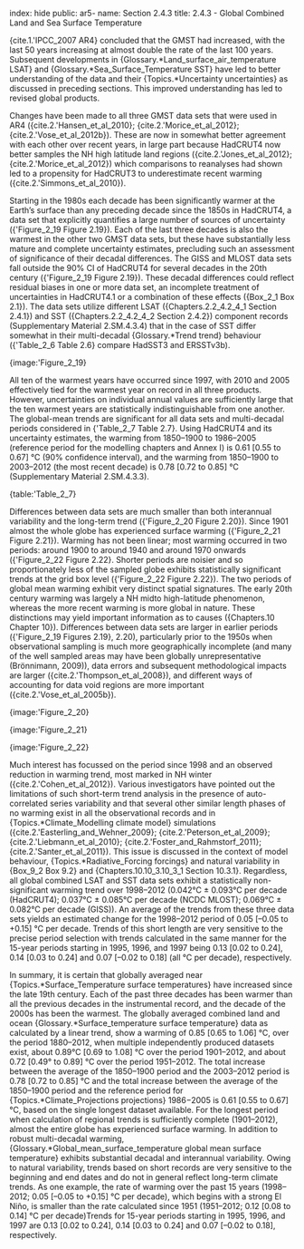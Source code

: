 index: hide
public: ar5-
name: Section 2.4.3
title: 2.4.3 - Global Combined Land and Sea Surface Temperature

{cite.1.'IPCC_2007 AR4} concluded that the GMST had increased, with the last 50 years increasing at almost double the rate of the last 100 years. Subsequent developments in {Glossary.*Land_surface_air_temperature LSAT} and {Glossary.*Sea_Surface_Temperature SST} have led to better understanding of the data and their {Topics.*Uncertainty uncertainties} as discussed in preceding sections. This improved understanding has led to revised global products.

Changes have been made to all three GMST data sets that were used in AR4 ({cite.2.'Hansen_et_al_2010}; {cite.2.'Morice_et_al_2012}; {cite.2.'Vose_et_al_2012b}). These are now in somewhat better agreement with each other over recent years, in large part because HadCRUT4 now better samples the NH high latitude land regions ({cite.2.'Jones_et_al_2012}; {cite.2.'Morice_et_al_2012}) which comparisons to reanalyses had shown led to a propensity for HadCRUT3 to underestimate recent warming ({cite.2.'Simmons_et_al_2010}).

Starting in the 1980s each decade has been significantly warmer at the Earth’s surface than any preceding decade since the 1850s in HadCRUT4, a data set that explicitly quantifies a large number of sources of uncertainty ({'Figure_2_19 Figure 2.19}). Each of the last three decades is also the warmest in the other two GMST data sets, but these have substantially less mature and complete uncertainty estimates, precluding such an assessment of significance of their decadal differences. The GISS and MLOST data sets fall outside the 90% CI of HadCRUT4 for several decades in the 20th century ({'Figure_2_19 Figure 2.19}). These decadal differences could reflect residual biases in one or more data set, an incomplete treatment of uncertainties in HadCRUT4.1 or a combination of these effects ({Box_2_1 Box 2.1}). The data sets utilize different LSAT ({Chapters.2.2_4.2_4_1 Section 2.4.1}) and SST ({Chapters.2.2_4.2_4_2 Section 2.4.2}) component records (Supplementary Material 2.SM.4.3.4) that in the case of SST differ somewhat in their multi-decadal {Glossary.*Trend trend} behaviour ({'Table_2_6 Table 2.6} compare HadSST3 and ERSSTv3b).

{image:'Figure_2_19}

All ten of the warmest years have occurred since 1997, with 2010 and 2005 effectively tied for the warmest year on record in all three products. However, uncertainties on individual annual values are sufficiently large that the ten warmest years are statistically indistinguishable from one another. The global-mean trends are significant for all data sets and multi-decadal periods considered in {'Table_2_7 Table 2.7}. Using HadCRUT4 and its uncertainty estimates, the warming from 1850–1900 to 1986–2005 (reference period for the modelling chapters and Annex I) is 0.61 [0.55 to 0.67] °C (90% confidence interval), and the warming from 1850–1900 to 2003–2012 (the most recent decade) is 0.78 [0.72 to 0.85] °C (Supplementary Material 2.SM.4.3.3).

{table:'Table_2_7}

Differences between data sets are much smaller than both interannual variability and the long-term trend ({'Figure_2_20 Figure 2.20}). Since 1901 almost the whole globe has experienced surface warming ({'Figure_2_21 Figure 2.21}). Warming has not been linear; most warming occurred in two periods: around 1900 to around 1940 and around 1970 onwards ({'Figure_2_22 Figure 2.22}. Shorter periods are noisier and so proportionately less of the sampled globe exhibits statistically significant trends at the grid box level ({'Figure_2_22 Figure 2.22}). The two periods of global mean warming exhibit very distinct spatial signatures. The early 20th century warming was largely a NH midto high-latitude phenomenon, whereas the more recent warming is more global in nature. These distinctions may yield important information as to causes ({Chapters.10 Chapter 10}). Differences between data sets are larger in earlier periods ({'Figure_2_19 Figures 2.19}, 2.20), particularly prior to the 1950s when observational sampling is much more geographically incomplete (and many of the well sampled areas may have been globally unrepresentative (Brönnimann, 2009)), data errors and subsequent methodological impacts are larger ({cite.2.'Thompson_et_al_2008}), and different ways of accounting for data void regions are more important ({cite.2.'Vose_et_al_2005b}).

{image:'Figure_2_20}

{image:'Figure_2_21}

{image:'Figure_2_22}

Much interest has focussed on the period since 1998 and an observed reduction in warming trend, most marked in NH winter ({cite.2.'Cohen_et_al_2012}). Various investigators have pointed out the limitations of such short-term trend analysis in the presence of auto-correlated series variability and that several other similar length phases of no warming exist in all the observational records and in {Topics.*Climate_Modelling climate model} simulations ({cite.2.'Easterling_and_Wehner_2009}; {cite.2.'Peterson_et_al_2009}; {cite.2.'Liebmann_et_al_2010}; {cite.2.'Foster_and_Rahmstorf_2011}; {cite.2.'Santer_et_al_2011}). This issue is discussed in the context of model behaviour, {Topics.*Radiative_Forcing forcings} and natural variability in {Box_9_2 Box 9.2} and {Chapters.10.10_3.10_3_1 Section 10.3.1}. Regardless, all global combined LSAT and SST data sets exhibit a statistically non-significant warming trend over 1998–2012 (0.042°C ± 0.093°C per decade (HadCRUT4); 0.037°C ± 0.085°C per decade (NCDC MLOST); 0.069°C ± 0.082°C per decade (GISS)). An average of the trends from these three data sets yields an estimated change for the 1998–2012 period of 0.05 [–0.05 to +0.15] °C per decade. Trends of this short length are very sensitive to the precise period selection with trends calculated in the same manner for the 15-year periods starting in 1995, 1996, and 1997 being 0.13 [0.02 to 0.24], 0.14 [0.03 to 0.24] and 0.07 [–0.02 to 0.18] (all °C per decade), respectively.

In summary, it is certain that globally averaged near {Topics.*Surface_Temperature surface temperatures} have increased since the late 19th century. Each of the past three decades has been warmer than all the previous decades in the instrumental record, and the decade of the 2000s has been the warmest. The globally averaged combined land and ocean {Glossary.*Surface_temperature surface temperature} data as calculated by a linear trend, show a warming of 0.85 [0.65 to 1.06] °C, over the period 1880–2012, when multiple independently produced datasets exist, about 0.89°C [0.69 to 1.08] °C over the period 1901–2012, and about 0.72 [0.49° to 0.89] °C over the period 1951–2012. The total increase between the average of the 1850–1900 period and the 2003–2012 period is 0.78 [0.72 to 0.85] °C and the total increase between the average of the 1850–1900 period and the reference period for {Topics.*Climate_Projections projections} 1986−2005 is 0.61 [0.55 to 0.67] °C, based on the single longest dataset available. For the longest period when calculation of regional trends is sufficiently complete (1901–2012), almost the entire globe has experienced surface warming. In addition to robust multi-decadal warming, {Glossary.*Global_mean_surface_temperature global mean surface temperature} exhibits substantial decadal and interannual variability. Owing to natural variability, trends based on short records are very sensitive to the beginning and end dates and do not in general reflect long-term climate trends. As one example, the rate of warming over the past 15 years (1998–2012; 0.05 [–0.05 to +0.15] °C per decade), which begins with a strong El Niño, is smaller than the rate calculated since 1951 (1951–2012; 0.12 [0.08 to 0.14] °C per decade)Trends for 15-year periods starting in 1995, 1996, and 1997 are 0.13 [0.02 to 0.24], 0.14 [0.03 to 0.24] and 0.07 [–0.02 to 0.18], respectively.
